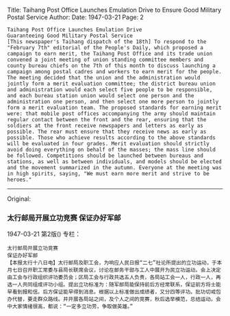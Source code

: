 Title: Taihang Post Office Launches Emulation Drive to Ensure Good Military Postal Service
Author:
Date: 1947-03-21
Page: 2

    Taihang Post Office Launches Emulation Drive
    Guaranteeing Good Military Postal Service
    [This newspaper's Taihang dispatch of the 18th] To respond to the "February 7th" editorial of the People's Daily, which proposed a campaign to earn merit, the Taihang Post Office and its trade union convened a joint meeting of union standing committee members and county bureau chiefs on the 7th of this month to discuss launching a campaign among postal cadres and workers to earn merit for the people. The meeting decided that the union and the administration would jointly form a merit evaluation committee; the district bureau union and administration would each select five people to be responsible, and each bureau station union would select one person and the administration one person, and then select one more person to jointly form a merit evaluation team. The proposed standards for earning merit were: that mobile post offices accompanying the army should maintain regular contact between the front and the rear, ensuring that the soldiers at the front receive newspapers and letters as early as possible. The rear must ensure that they receive news as early as possible. Those who achieve results according to the above standards will be evaluated in four grades. Merit evaluation should strictly avoid doing everything on behalf of the masses; the mass line should be followed. Competitions should be launched between bureaus and stations, as well as between individuals, and models should be elected and the movement summarized in the autumn. Everyone at the meeting was in high spirits, saying, "We must earn more merit and strive to be heroes."



<hr /> 

Original: 


### 太行邮局开展立功竞赛  保证办好军邮

1947-03-21
第2版()
专栏：

    太行邮局开展立功竞赛
    保证办好军邮
    【本报太行十八日电】太行邮局及职工会，为响应人民日报“二七”社论所提出的立功运动，于本月七日召开职工常委与县局长联席会议，讨论在邮务干部与工人中展开为民立功运动。会上决定由工会与行政组织评功委员会；区局工会与行政共选五人负责，各局站工会一人，行政一人，再选一人共同组成评功小组。提出立功标准为：随军邮局能保持前后方经常联系，保证前方将士能早看到报和信。后方保证能早得到消息。根据以上标准做出成绩者，又分四等评功。批功切戒包办代替，要走群众路线。并开展各局站之间，及个人之间的竞赛，秋后选举模范，总结运动。会中大家情绪很高，都说：“一定多立功劳，争取做英雄。”
